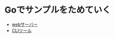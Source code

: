 # Goでサンプルをためていく

- [webサーバー](https://github.com/xxuxa-k/go-with-the-flow/tree/webserver)
- [CLIツール](https://github.com/xxuxa-k/go-with-the-flow/tree/cli-hello-world)
